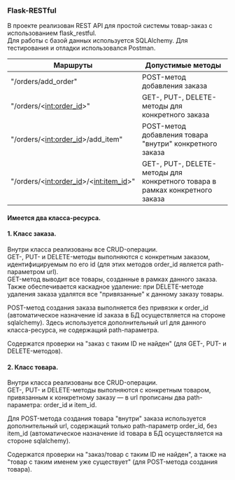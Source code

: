 ### Flask-RESTful

В проекте реализован REST API для простой системы товар-заказ с использованием flask_restful.  
Для работы с базой данных используется SQLAlchemy. Для тестирования и отладки использовался Postman.



Маршруты                                    | Допустимые методы
------------------------------------------  | ----------------------
"/orders/add_order"                         | POST-метод добавления заказа  
"/orders/<<int:order_id>>"                  | GET-, PUT-, DELETE-методы для конкретного заказа
"/orders/<<int:order_id>>/add_item"         | POST-метод добавления товара "внутри" конкретного заказа  
"/orders/<<int:order_id>>/<<int:item_id>>"  | GET-, PUT-, DELETE-методы для конкретного товара в рамках конкретного заказа



#### Имеется два класса-ресурса.
#### 1. Класс заказа.

Внутри класса реализованы все CRUD-операции.  
GET-, PUT- и DELETE-методы выполняются с конкретным заказом, идентифицируемым по его id (для этих методов order_id является path-параметром url).  
GET-метод выводит все товары, созданные в рамках данного заказа.  
Также обеспечивается каскадное удаление: при DELETE-методе удаления заказа удалятся все "привязанные" к данному заказу товары.

POST-метод создания заказа выполняется без привязки к order_id (автоматическое назначение id заказа в БД осуществляется на стороне sqlalchemy). Здесь используется дополнительный url для данного класса-ресурса, не содержащий path-параметра.

Содержатся проверки на "заказ с таким ID не найден" (для GET-, PUT- и DELETE-методов).

#### 2. Класс товара.

Внутри класса реализованы все CRUD-операции.  
GET-, PUT- и DELETE-методы выполняются с конкретным товаром, привязанным к конкретному заказу — в url прописаны два path-параметра: order_id и item_id.


Для POST-метода создания товара "внутри" заказа используется дополнительный url, содержащий только path-параметр order_id, без item_id (автоматическое назначение id товара в БД осуществляется на стороне sqlalchemy).


Содержатся проверки на "заказ/товар с таким ID не найден", а также на "товар с таким именем уже существует" (для POST-метода создания товара).